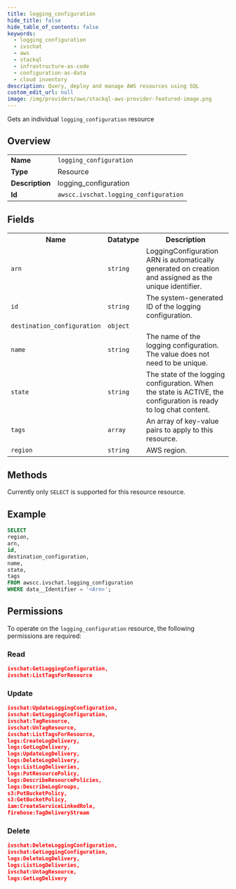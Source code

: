 ```yaml
---
title: logging_configuration
hide_title: false
hide_table_of_contents: false
keywords:
  - logging_configuration
  - ivschat
  - aws
  - stackql
  - infrastructure-as-code
  - configuration-as-data
  - cloud inventory
description: Query, deploy and manage AWS resources using SQL
custom_edit_url: null
image: /img/providers/aws/stackql-aws-provider-featured-image.png
---
```

Gets an individual <code>logging_configuration</code> resource

## Overview
<table><tbody>
<tr><td><b>Name</b></td><td><code>logging_configuration</code></td></tr>
<tr><td><b>Type</b></td><td>Resource</td></tr>
<tr><td><b>Description</b></td><td>logging_configuration</td></tr>
<tr><td><b>Id</b></td><td><code>awscc.ivschat.logging_configuration</code></td></tr>
</tbody></table>

## Fields
<table><tbody>
<tr><th>Name</th><th>Datatype</th><th>Description</th></tr>
<tr><td><code>arn</code></td><td><code>string</code></td><td>LoggingConfiguration ARN is automatically generated on creation and assigned as the unique identifier.</td></tr>
<tr><td><code>id</code></td><td><code>string</code></td><td>The system-generated ID of the logging configuration.</td></tr>
<tr><td><code>destination_configuration</code></td><td><code>object</code></td><td></td></tr>
<tr><td><code>name</code></td><td><code>string</code></td><td>The name of the logging configuration. The value does not need to be unique.</td></tr>
<tr><td><code>state</code></td><td><code>string</code></td><td>The state of the logging configuration. When the state is ACTIVE, the configuration is ready to log chat content.</td></tr>
<tr><td><code>tags</code></td><td><code>array</code></td><td>An array of key-value pairs to apply to this resource.</td></tr>
<tr><td><code>region</code></td><td><code>string</code></td><td>AWS region.</td></tr>

</tbody></table>

## Methods
Currently only <code>SELECT</code> is supported for this resource resource.

## Example
```sql
SELECT
region,
arn,
id,
destination_configuration,
name,
state,
tags
FROM awscc.ivschat.logging_configuration
WHERE data__Identifier = '<Arn>';
```

## Permissions

To operate on the <code>logging_configuration</code> resource, the following permissions are required:

### Read
```json
ivschat:GetLoggingConfiguration,
ivschat:ListTagsForResource
```

### Update
```json
ivschat:UpdateLoggingConfiguration,
ivschat:GetLoggingConfiguration,
ivschat:TagResource,
ivschat:UnTagResource,
ivschat:ListTagsForResource,
logs:CreateLogDelivery,
logs:GetLogDelivery,
logs:UpdateLogDelivery,
logs:DeleteLogDelivery,
logs:ListLogDeliveries,
logs:PutResourcePolicy,
logs:DescribeResourcePolicies,
logs:DescribeLogGroups,
s3:PutBucketPolicy,
s3:GetBucketPolicy,
iam:CreateServiceLinkedRole,
firehose:TagDeliveryStream
```

### Delete
```json
ivschat:DeleteLoggingConfiguration,
ivschat:GetLoggingConfiguration,
logs:DeleteLogDelivery,
logs:ListLogDeliveries,
ivschat:UntagResource,
logs:GetLogDelivery
```

